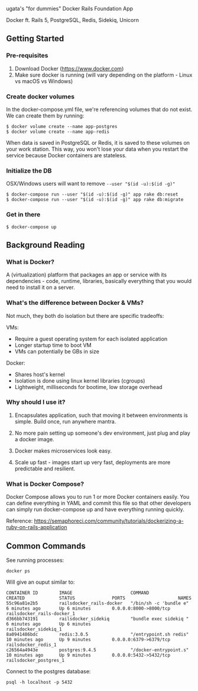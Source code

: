 ugata's "for dummies" Docker Rails Foundation App

Docker ft. Rails 5, PostgreSQL, Redis, Sidekiq, Unicorn

## Getting Started

### Pre-requisites
1. Download Docker (https://www.docker.com)
2. Make sure docker is running (will vary depending on the platform - Linux vs macOS vs Windows)

### Create docker volumes
In the docker-compose.yml file, we're referencing volumes that do not exist. We can create them by running:

```
$ docker volume create --name app-postgres
$ docker volume create --name app-redis
```

When data is saved in PostgreSQL or Redis, it is saved to these volumes on your work station. This way, you won't lose your data when you restart the service because Docker containers are stateless.

### Initialize the DB
OSX/Windows users will want to remove `--­­user "$(id -­u):$(id -­g)"`

```
$ docker­-compose run --­­user "$(id ­-u):$(id -­g)" app rake db:reset
$ docker­-compose run --­­user "$(id ­-u):$(id -­g)" app rake db:migrate
```

### Get in there
```
$ docker-compose up
```

## Background Reading

### What is Docker?

A (virtualization) platform that packages an app or service with its dependencies - code, runtime, libraries, basically everything that you would need to install it on a server.

### What's the difference between Docker & VMs?

Not much, they both do isolation but there are specific tradeoffs:

VMs:
- Require a guest operating system for each isolated application
- Longer startup time to boot VM
- VMs can potentially be GBs in size

Docker:
- Shares host's kernel
- Isolation is done using linux kernel libraries (cgroups)
- Lightweight, milliseconds for bootime, low storage overhead

### Why should I use it?

1. Encapsulates application, such that moving it between environments is simple. Build once, run anywhere mantra.

2. No more pain setting up someone's dev environment, just plug and play a docker image.

3. Docker makes microservices look easy.

4. Scale up fast - images start up very fast, deployments are more predictable and resilient.

### What is Docker Compose?

Docker Compose allows you to run 1 or more Docker containers easily. You can define everything in YAML and commit this file so that other developers can simply run docker-compose up and have everything running quickly.

Reference: https://semaphoreci.com/community/tutorials/dockerizing-a-ruby-on-rails-application

## Common Commands

See running processes:

```docker ps```

Will give an ouput similar to:

~~~~
CONTAINER ID        IMAGE                      COMMAND                  CREATED             STATUS              PORTS                    NAMES
55c96a81e2b5        railsdocker_rails-docker   "/bin/sh -c 'bundle e"   6 minutes ago       Up 6 minutes        0.0.0.0:8000->8000/tcp   railsdocker_rails-docker_1
d366bb743191        railsdocker_sidekiq        "bundle exec sidekiq "   6 minutes ago       Up 6 minutes                                 railsdocker_sidekiq_1
8a0941486bdc        redis:3.0.5                "/entrypoint.sh redis"   10 minutes ago      Up 9 minutes        0.0.0.0:6379->6379/tcp   railsdocker_redis_1
c26564a4943e        postgres:9.4.5             "/docker-entrypoint.s"   10 minutes ago      Up 9 minutes        0.0.0.0:5432->5432/tcp   railsdocker_postgres_1
~~~~

Connect to the postgres database:

```psql -h localhost -p 5432```

